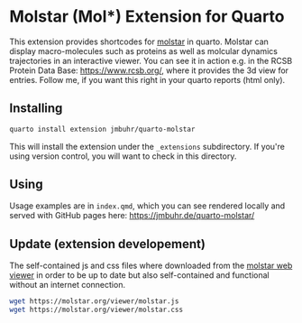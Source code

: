 # Molstar (Mol*) Extension for Quarto

This extension provides shortcodes for [molstar](https://github.com/molstar/molstar) in quarto.
Molstar can display macro-molecules such as proteins as well as molcular dynamics trajectories in an interactive viewer.
You can see it in action e.g. in the RCSB Protein Data Base: <https://www.rcsb.org/>, where it provides the 3d view for entries.
Follow me, if you want this right in your quarto reports (html only).

## Installing

```sh
quarto install extension jmbuhr/quarto-molstar
```

This will install the extension under the `_extensions` subdirectory.
If you're using version control, you will want to check in this directory.

## Using

Usage examples are in `index.qmd`, which you can see rendered locally and served with GitHub pages here: 
<https://jmbuhr.de/quarto-molstar/>

## Update (extension developement)

The self-contained js and css files where downloaded from the [molstar web viewer](https://molstar.org/viewer/) in order to be up to date but also self-contained and functional without an internet connection. 

```bash
wget https://molstar.org/viewer/molstar.js
wget https://molstar.org/viewer/molstar.css
```

